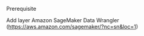 Prerequisite 

Add layer
Amazon SageMaker Data Wrangler (https://aws.amazon.com/sagemaker/?nc=sn&loc=1)
